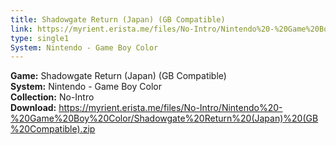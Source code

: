 ```yaml
---
title: Shadowgate Return (Japan) (GB Compatible)
link: https://myrient.erista.me/files/No-Intro/Nintendo%20-%20Game%20Boy%20Color/Shadowgate%20Return%20(Japan)%20(GB%20Compatible).zip
type: single1
System: Nintendo - Game Boy Color
---
```

<b>Game:</b> Shadowgate Return (Japan) (GB Compatible)<br>
<b>System:</b> Nintendo - Game Boy Color<br>
<b>Collection:</b> No-Intro<br>
<b>Download:</b> https://myrient.erista.me/files/No-Intro/Nintendo%20-%20Game%20Boy%20Color/Shadowgate%20Return%20(Japan)%20(GB%20Compatible).zip